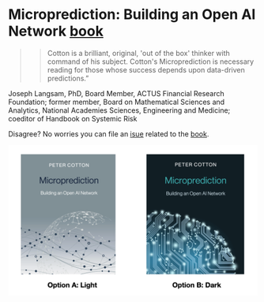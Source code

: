 # Microprediction: Building an Open AI Network [book](https://mitpress.mit.edu/9780262047326/microprediction/)


>> Cotton is a brilliant, original, 'out of the box' thinker with command of his subject. Cotton's Microprediction is necessary reading for those whose success depends upon data-driven predictions.”

Joseph Langsam, PhD, Board Member, ACTUS Financial Research Foundation; former member, Board on Mathematical Sciences and Analytics, National Academies Sciences, Engineering and Medicine; coeditor of Handbook on Systemic Risk

Disagree? No worries you can file an [isue](https://github.com/microprediction/building_an_open_ai_network/issues) related to the [book](https://mitpress.mit.edu/9780262047326/microprediction/).

![](https://github.com/microprediction/home/blob/main/books/cover_choices.png)
